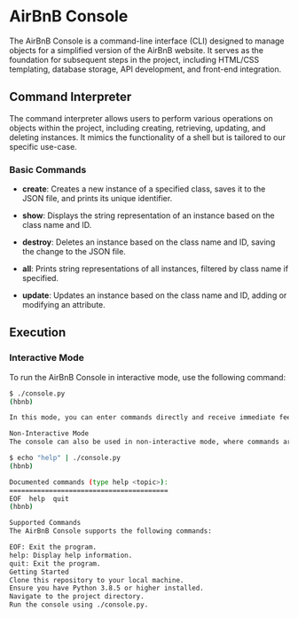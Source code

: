 # AirBnB Console

The AirBnB Console is a command-line interface (CLI) designed to manage objects for a simplified version of the AirBnB website. It serves as the foundation for subsequent steps in the project, including HTML/CSS templating, database storage, API development, and front-end integration.

## Command Interpreter

The command interpreter allows users to perform various operations on objects within the project, including creating, retrieving, updating, and deleting instances. It mimics the functionality of a shell but is tailored to our specific use-case.

### Basic Commands

- **create**: Creates a new instance of a specified class, saves it to the JSON file, and prints its unique identifier.

- **show**: Displays the string representation of an instance based on the class name and ID.

- **destroy**: Deletes an instance based on the class name and ID, saving the change to the JSON file.

- **all**: Prints string representations of all instances, filtered by class name if specified.

- **update**: Updates an instance based on the class name and ID, adding or modifying an attribute.

## Execution

### Interactive Mode

To run the AirBnB Console in interactive mode, use the following command:

```bash
$ ./console.py
(hbnb) 

In this mode, you can enter commands directly and receive immediate feedback.

Non-Interactive Mode
The console can also be used in non-interactive mode, where commands are provided through input streams. For example:

$ echo "help" | ./console.py
(hbnb)

Documented commands (type help <topic>):
========================================
EOF  help  quit
(hbnb) 

Supported Commands
The AirBnB Console supports the following commands:

EOF: Exit the program.
help: Display help information.
quit: Exit the program.
Getting Started
Clone this repository to your local machine.
Ensure you have Python 3.8.5 or higher installed.
Navigate to the project directory.
Run the console using ./console.py.


